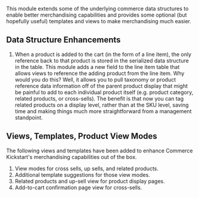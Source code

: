 This module extends some of the underlying commerce data structures to enable better merchandising capabilities and provides some optional (but hopefully useful) templates and views to make merchandising much easier.

## Data Structure Enhancements

1.  When a product is added to the cart (in the form of a line item), the only reference back to that product is stored in the serialized data structure in the table.  This module adds a new field to the line item table that allows views to reference the adding product from the line item.  Why would you do this?  Well, it allows you to pull taxonomy or product reference data information off of the parent product display that might be painful to add to each individual product itself (e.g. product category, related products, or cross-sells).  The benefit is that now you can tag related products on a display level, rather than at the SKU level, saving time and making things much more straightforward from a management standpoint.

## Views, Templates, Product View Modes

The following views and templates have been added to enhance Commerce Kickstart's merchandising capabilities out of the box.

1.  View modes for cross sells, up sells, and related products.
2.  Additional template suggestions for those view modes.
3.  Related products and up-sell view for product display pages.
4.  Add-to-cart confirmation page view for cross-sells.